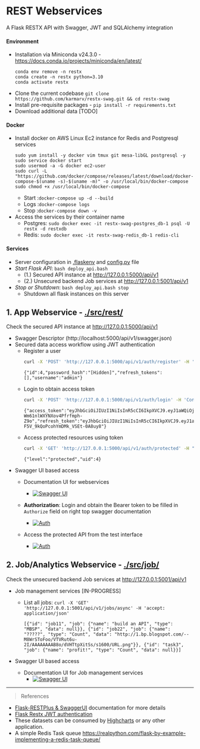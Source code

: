 # REST Webservices
A Flask RESTX API with Swagger, JWT and SQLAlchemy integration

#### Environment
- Installation via Miniconda v24.3.0 - https://docs.conda.io/projects/miniconda/en/latest/
    ```
    conda env remove -n restx
    conda create -n restx python=3.10
    conda activate restx
    ```
- Clone the current codebase `git clone https://github.com/karmarv/restx-swag.git && cd restx-swag`
- Install pre-requisite packages -  `pip install -r requirements.txt`
- Download additional data [TODO]

#### Docker
- Install docker on AWS Linux Ec2 instance for Redis and Postgresql services
  ```
  sudo yum install -y docker vim tmux git mesa-libGL postgresql -y
  sudo service docker start
  sudo usermod -a -G docker ec2-user
  sudo curl -L "https://github.com/docker/compose/releases/latest/download/docker-compose-$(uname -s)-$(uname -m)" -o /usr/local/bin/docker-compose
  sudo chmod +x /usr/local/bin/docker-compose
  ```
  - Start :`docker-compose up -d --build`
  - Logs  :`docker-compose logs`
  - Stop  :`docker-compose down -v`
- Access the services by their container name
  - Postgres: `sudo docker exec -it restx-swag-postgres_db-1 psql -U restx -d restxdb`
  - Redis: `sudo docker exec -it restx-swag-redis_db-1 redis-cli`

#### Services
- Server configuration in [.flaskenv](./.flaskenv) and [config.py](./src/rest/services/config.py) file
- *Start Flask API*: `bash deploy_api.bash`
    - (1.) Secured API instance at http://127.0.0.1:5000/api/v1
    - (2.) Unsecured backend Job services at http://127.0.0.1:5001/api/v1
- *Stop or Shutdown*: `bash deploy_api.bash stop`
    - Shutdown all flask instances on this server

## 1. App Webservice - [./src/rest/](./src/rest/)
Check the secured API instance at http://127.0.0.1:5000/api/v1
- Swagger Descriptor (http://localhost:5000/api/v1/swagger.json)
- Secured data access workflow using JWT authentication
    - Register a user
        ```bash
        curl -X 'POST' 'http://127.0.0.1:5000/api/v1/auth/register' -H 'Content-Type: application/json' -d '{ "username": "admin", "password": "Admin@123"}'
        ```
        ```log
        {"id":4,"password_hash":"[Hidden]","refresh_tokens":[],"username":"admin"}
        ```
    - Login to obtain access token
        ```bash
        curl -X 'POST' 'http://127.0.0.1:5000/api/v1/auth/login' -H 'Content-Type: application/json' -d '{ "username": "admin", "password": "Admin@123" }'
        ```
        ```log
        {"access_token":"eyJhbGciOiJIUzI1NiIsInR5cCI6IkpXVCJ9.eyJ1aWQiOjQsImV4cCI6MTcxNDk2NTM1NiwiaWF0IjoxNzE0OTI5MzU2fQ.XNJ2UHbDGsLp5QyR5-Wm61nlWXYNXov4Pfrfmph-Z9o","refresh_token":"eyJhbGciOiJIUzI1NiIsInR5cCI6IkpXVCJ9.eyJ1aWQiOjQsImV4cCI6MTcxNzUyMTM1NiwiaWF0IjoxNzE0OTI5MzU2fQ.xQ7UYjPPEDdLY-F5V_9kQoPcohYmDMk_VSEt-0A8uy8"}
        ```
    - Access protected resources using token
        ```bash 
        curl -X 'GET' 'http://127.0.0.1:5000/api/v1/auth/protected' -H "Authorization: Bearer eyJhbGciOiJIUzI1NiIsInR5cCI6IkpXVCJ9.eyJ1aWQiOjQsImV4cCI6MTcxNDk2NTM1NiwiaWF0IjoxNzE0OTI5MzU2fQ.XNJ2UHbDGsLp5QyR5-Wm61nlWXYNXov4Pfrfmph-Z9o"
        ```
        ```log
        {"level":"protected","uid":4}
        ```
- Swagger UI based access
    - Documentation UI for webservices
        - [![Swagger UI](./data/assets/swagger-screenshot-jwt.png)](./data/assets/swagger-screenshot-jwt.png?raw=true "Swagger UI")

    - **Authorization**: Login and obtain the Bearer token to be filled in `Authorize` field on right top swagger documentation
        - [![Auth](./data/assets/swagger-auth-bearer-jwt.png)](./data/assets/swagger-auth-bearer-jwt.png?raw=true "Swagger UI")
    - Access the protected API from the test interface 
        - [![Auth](./data/assets/swagger-auth-access.png)](./data/assets/swagger-auth-access.png?raw=true "Swagger UI")


## 2. Job/Analytics Webservice - [./src/job/](./src/job/)
Check the unsecured backend Job services at http://127.0.0.1:5001/api/v1

- Job management services [IN-PROGRESS]
    - List all jobs: `curl -X 'GET' 'http://127.0.0.1:5001/api/v1/jobs/async' -H 'accept: application/json'`
        ```log
        [{"id": "job11", "job": {"name": "build an API", "type": "MBSP", "data": null}}, {"id": "job22", "job": {"name": "?????", "type": "Count", "data": "http://1.bp.blogspot.com/--M8WrSToFoo/VTVRut6u-2I/AAAAAAAAB8o/dVHTtpXitSs/s1600/URL.png"}}, {"id": "task3", "job": {"name": "profit!", "type": "Count", "data": null}}]
        ```

- Swagger UI based access
    - Documentation UI for Job management services
        - [![Swagger UI](./data/assets/swagger-jobs-services.png)](./data/assets/swagger-obs-services.png?raw=true "Swagger UI")

---

> References
- [Flask-RESTPlus & SwaggerUI](https://flask-restplus.readthedocs.io/en/stable/) documentation for more details
- [Flask Restx JWT authentication](https://github.com/blohinn/flask-restplus-full-todo-example-with-jwt/blob/develop/app/v1/resources/auth.py)
- These datasets can be consumed by [Highcharts](https://www.highcharts.com/demo) or any other application.
- A simple Redis Task queue https://realpython.com/flask-by-example-implementing-a-redis-task-queue/
